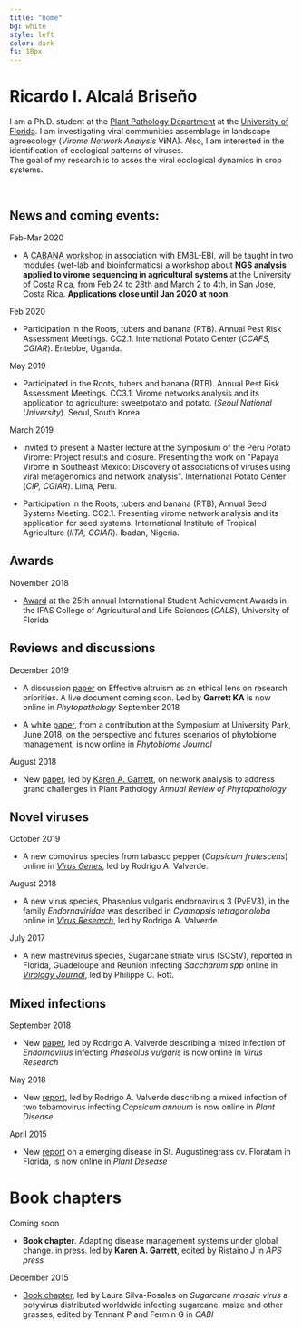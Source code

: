 ```yaml
---
title: "home"
bg: white
style: left
color: dark
fs: 18px
---
```


<style>
.moge {
  background: url(../img/Lake.png);
}
</style>

# **Ricardo I. Alcalá Briseño**

I am a Ph.D. student at the [Plant Pathology Department](https://plantpath.ifas.ufl.edu/) at the [University of Florida](https://ufl.edu).
I am investigating viral communities assemblage in landscape agroecology (*Virome Network Analysis* V**i**NA). Also, I am interested in the identification of ecological patterns of viruses.  
The goal of my research is to asses the viral ecological dynamics in crop systems.

<div align="center">
  <span class="more-icons">
  <a href="mailto:ralcala@ufl.edu"><i class="fa fa-envelope fa-5x"></i></a>
  <a href="https://github.com/ricardoi/"><i class="fa fa-github fa-5x"></i></a>
  <a href="https://twitter.com/ricardoi_"><i class="fa fa-twitter fa-5x"></i></a>
  <a href="https://scholar.google.com/citations?user=SkBxudIAAAAJ&hl=en&authuser=1"><i class="ai ai-google-scholar fa-5x"></i></a>
  </span>
</div>

<br />

## News and coming events:

Feb-Mar 2020
- A [CABANA workshop](https://www.ebi.ac.uk/training/events/2020/cabana-workshop-ngs-analysis-applied-virome-sequencing-agricultural-systems) in association with EMBL-EBI, will be taught in two modules (wet-lab and bioinformatics) a workshop about **NGS analysis applied to virome sequencing in agricultural systems** at the University of Costa Rica, from Feb 24 to 28th and March 2 to 4th, in San Jose, Costa Rica. **Applications close until Jan 2020 at noon**.

Feb 2020
- Participation in the Roots, tubers and banana (RTB). Annual Pest Risk Assessment Meetings. CC2.1. International Potato Center (*CCAFS, CGIAR*). Entebbe, Uganda.

May 2019
- Participated in the Roots, tubers and banana (RTB). Annual Pest Risk Assessment Meetings. CC3.1. Virome networks analysis and its application to agriculture: sweetpotato and potato. (*Seoul National University*). Seoul, South Korea.

March 2019
- Invited to present a Master lecture at the Symposium of the Peru Potato Virome: Project results and closure. Presenting the work on "Papaya Virome in Southeast Mexico: Discovery of associations of viruses using viral metagenomics and network analysis". International Potato Center (*CIP, CGIAR*). Lima, Peru.

- Participation in the Roots, tubers and banana (RTB), Annual Seed Systems Meeting. CC2.1. Presenting virome network analysis and its application for seed systems. International Institute of Tropical Agriculture (*IITA, CGIAR*). Ibadan, Nigeria.

## Awards

November 2018
- [Award](http://blogs.ifas.ufl.edu/cals/2018/11/16/cals-students-earn-prestigious-uf-honors-at-2018-international-student-achievement-award-ceremony/) at the 25th annual International Student Achievement Awards in the IFAS College of Agricultural and Life Sciences (*CALS*), University of Florida

## Reviews and discussions

December 2019
- A discussion [paper](https://apsjournals.apsnet.org/doi/abs/10.1094/PHYTO-05-19-0168-RVW) on Effective altruism as an ethical lens on research priorities. A live document coming soon. Led by **Garrett KA** is now online in *Phytopathology*
September 2018

- A white [paper](https://apsjournals.apsnet.org/doi/abs/10.1094/PBIOMES-01-19-0006-W), from a contribution at the Symposium at University Park, June 2018, on the perspective and futures scenarios of phytobiome management, is now online in *Phytobiome Journal*

August 2018
- New [paper](http://www.annualreviews.org/eprint/nXc5fhtEmv72yUywmaj8/full/10.1146/annurev-phyto-080516-035326), led by [Karen A. Garrett](https://twitter.com/garret_lab), on network analysis to address grand challenges in Plant Pathology  *Annual Review of Phytopathology*

## Novel viruses

October 2019
- A new comovirus species from tabasco pepper (*Capsicum frutescens*) online in [*Virus Genes*](https://link.springer.com/article/10.1007/s11262-019-01707-6), led by Rodrigo A. Valverde.

August 2018
- A new virus species, Phaseolus vulgaris endornavirus 3 (PvEV3), in the family *Endornaviridae* was described in *Cyamopsis tetragonoloba*  online in [*Virus Research*](https://link.springer.com/article/10.1007/s00705-018-3831-9), led by Rodrigo A. Valverde.

July 2017
- A new mastrevirus species, Sugarcane striate virus (SCStV), reported in Florida, Guadeloupe and Reunion infecting *Saccharum spp* online in [*Virology Journal*](https://virologyj.biomedcentral.com/articles/10.1186/s12985-017-0810-9), led by Philippe C. Rott.

## Mixed infections
September 2018
- New [paper](https://www.sciencedirect.com/science/article/pii/S0168170218304805), led by Rodrigo A. Valverde describing a mixed infection of *Endornavirus* infecting *Phaseolus vulgaris* is now online in *Virus Research*

May 2018
- New [report](https://apsjournals.apsnet.org/doi/full/10.1094/PDIS-11-17-1847-PDN), led by Rodrigo A. Valverde describing a mixed infection of two tobamovirus infecting *Capsicum annuum* is now online in *Plant Disease*

April 2015
- New [report](https://apsjournals.apsnet.org/doi/full/10.1094/PDIS-11-14-1140-PDN) on a emerging disease in St. Augustinegrass cv. Floratam in Florida, is now online in *Plant Desease*

# Book chapters
Coming soon
- **Book chapter**. Adapting disease management systems under global change. in press.
led by **Karen A. Garrett**, edited by Ristaino J in *APS press*

December 2015
- [Book chapter](https://www.cabdirect.org/cabdirect/abstract/20153421742), led by Laura Silva-Rosales on *Sugarcane mosaic virus* a potyvirus distributed worldwide infecting sugarcane, maize and other grasses, edited by Tennant P and Fermin G in *CABI*
